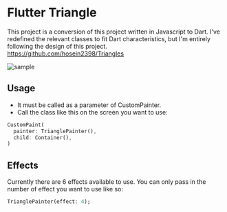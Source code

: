 # Flutter Triangle

This project is a conversion of this project written in Javascript to Dart.
I've redefined the relevant classes to fit Dart characteristics, but I'm entirely following the design of this project.
https://github.com/hosein2398/Triangles

![sample](https://github.com/overload-dev/flutter_triangles/assets/47176449/cc7b7852-9ca0-4424-9470-232f12d95f99)



## Usage

+ It must be called as a parameter of CustomPainter.
+ Call the class like this on the screen you want to use:
```Dart
CustomPaint(
  painter: TrianglePainter(),
  child: Container(),
)
```

## Effects
Currently there are 6 effects available to use. You can only pass in the number of effect you want to use like so:
```Dart 
TrianglePainter(effect: 4);
```   
